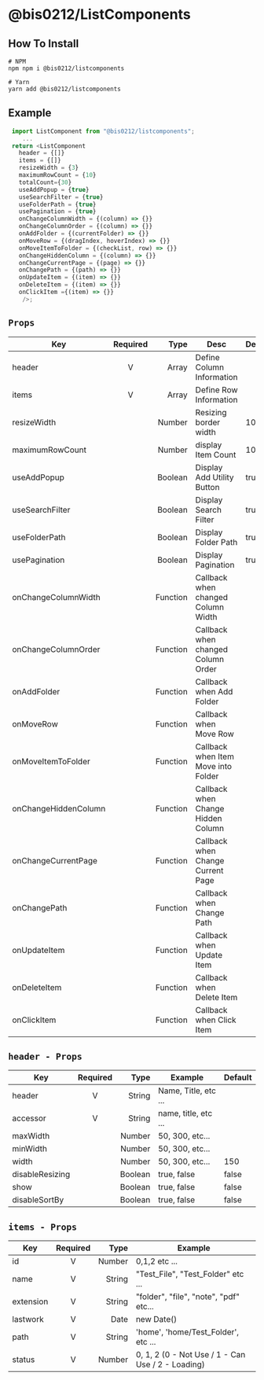 # @bis0212/ListComponents

## How To Install

```
# NPM
npm npm i @bis0212/listcomponents

# Yarn
yarn add @bis0212/listcomponents
```

## Example

```js
 import ListComponent from "@bis0212/listcomponents";
    ...
 return <ListComponent
   header = {[]}
   items = {[]}
   resizeWidth = {3}
   maximumRowCount = {10}
   totalCount={30}
   useAddPopup = {true}
   useSearchFilter = {true}
   useFolderPath = {true}
   usePagination = {true}
   onChangeColumnWidth = {(column) => {}}
   onChangeColumnOrder = {(column) => {}}
   onAddFolder = {(currentFolder) => {}}
   onMoveRow = {(dragIndex, hoverIndex) => {}}
   onMoveItemToFolder = {(checkList, row) => {}}
   onChangeHiddenColumn = {(column) => {}}
   onChangeCurrentPage = {(page) => {}}
   onChangePath = {(path) => {}}
   onUpdateItem = {(item) => {}}
   onDeleteItem = {(item) => {}}
   onClickItem ={(item) => {}}
    />;
```

## `Props`

| Key                  | Required |     Type | Desc                                | Default |
| -------------------- | :------: | -------: | ----------------------------------- | ------- |
| header               |    V     |    Array | Define Column Information           |         |
| items                |    V     |    Array | Define Row Information              |         |
| resizeWidth          |          |   Number | Resizing border width               | 10      |
| maximumRowCount      |          |   Number | display Item Count                  | 100     |
| useAddPopup          |          |  Boolean | Display Add Utility Button          | true    |
| useSearchFilter      |          |  Boolean | Display Search Filter               | true    |
| useFolderPath        |          |  Boolean | Display Folder Path                 | true    |
| usePagination        |          |  Boolean | Display Pagination                  | true    |
| onChangeColumnWidth  |          | Function | Callback when changed Column Width  |         |
| onChangeColumnOrder  |          | Function | Callback when changed Column Order  |         |
| onAddFolder          |          | Function | Callback when Add Folder            |         |
| onMoveRow            |          | Function | Callback when Move Row              |         |
| onMoveItemToFolder   |          | Function | Callback when Item Move into Folder |         |
| onChangeHiddenColumn |          | Function | Callback when Change Hidden Column  |         |
| onChangeCurrentPage  |          | Function | Callback when Change Current Page   |         |
| onChangePath         |          | Function | Callback when Change Path           |         |
| onUpdateItem         |          | Function | Callback when Update Item           |         |
| onDeleteItem         |          | Function | Callback when Delete Item           |         |
| onClickItem          |          | Function | Callback when Click Item            |         |

## `header - Props`

| Key             | Required |    Type | Example              | Default |
| --------------- | :------: | ------: | -------------------- | ------- |
| header          |    V     |  String | Name, Title, etc ... |         |
| accessor        |    V     |  String | name, title, etc ... |         |
| maxWidth        |          |  Number | 50, 300, etc...      |         |
| minWidth        |          |  Number | 50, 300, etc...      |         |
| width           |          |  Number | 50, 300, etc...      | 150     |
| disableResizing |          | Boolean | true, false          | false   |
| show            |          | Boolean | true, false          | false   |
| disableSortBy   |          | Boolean | true, false          | false   |

## `items - Props`

| Key       | Required |   Type | Example                                           |
| --------- | :------: | -----: | ------------------------------------------------- |
| id        |    V     | Number | 0,1,2 etc ...                                     |
| name      |    V     | String | "Test_File", "Test_Folder" etc ...                |
| extension |    V     | String | "folder", "file", "note", "pdf" etc...            |
| lastwork  |    V     |   Date | new Date()                                        |
| path      |    V     | String | 'home', 'home/Test_Folder', etc ...               |
| status    |    V     | Number | 0, 1, 2 (0 - Not Use / 1 - Can Use / 2 - Loading) |
